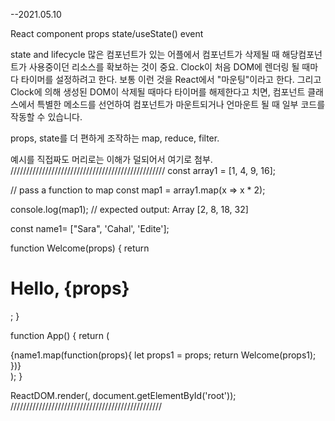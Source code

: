 --2021.05.10

React
component
props
state/useState()
event

state and lifecycle
많은 컴포넌트가 있는 어플에서 컴포넌트가 삭제될 때 해당컴포넌트가
사용중이던 리소스를 확보하는 것이 중요.
Clock이 처음 DOM에 렌더링 될 때마다 타이머를 설정하려고 한다.
보통 이런 것을 React에서 "마운팅"이라고 한다.
그리고 Clock에 의해 생성된 DOM이 삭제될 때마다 타이머를 해제한다고 치면,
컴포넌트 클래스에서 특별한 메소드를 선언하여 컴포넌트가 마운트되거나
언마운트 될 때 일부 코드를 작동할 수 있습니다.



props, state를 더 편하게 조작하는
map, reduce, filter.

예시를 직접짜도 머리로는 이해가 덜되어서 여기로 첨부.
/////////////////////////////////////////////////
const array1 = [1, 4, 9, 16];

// pass a function to map
const map1 = array1.map(x => x * 2);

console.log(map1);
// expected output: Array [2, 8, 18, 32]

const name1= ["Sara", 'Cahal', 'Edite'];

function Welcome(props) {
  return <h1>Hello, {props}</h1>;
}

function App() {
  return (
    <div>
      {name1.map(function(props){
        let props1 = props;
        return Welcome(props1);        
      })}
    </div>
  );
}

ReactDOM.render(<App />, document.getElementById('root'));
////////////////////////////////////////////////






